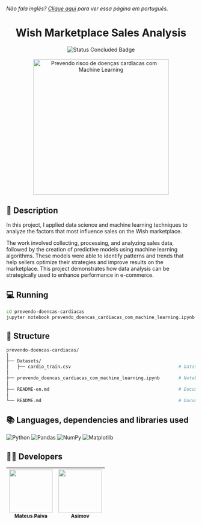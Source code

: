 <h6> Não fala inglês? <a href="https://github.com/mateusopaiva/analise-vendas-marketplace-wish">Clique aqui</a> para ver essa página em português.</h6>

<h1 align="center">Wish Marketplace Sales Analysis</h1>

<p align="center">
  <img src="http://img.shields.io/static/v1?label=STATUS&message=CONCLUDED&color=GREEN&style=for-the-badge" alt="Status Concluded Badge">
  <br><br>
  <img height="360em" src="https://github.com/user-attachments/assets/0eb6c165-cb24-4e07-9998-12ad28222414" alt="Prevendo risco de doenças cardíacas com Machine Learning">
</p>

## 📂 Description
In this project, I applied data science and machine learning techniques to analyze the factors that most influence sales on the Wish marketplace.

The work involved collecting, processing, and analyzing sales data, followed by the creation of predictive models using machine learning algorithms. These models were able to identify patterns and trends that help sellers optimize their strategies and improve results on the marketplace. This project demonstrates how data analysis can be strategically used to enhance performance in e-commerce.

## 💻 Running
```bash
cd prevendo-doencas-cardiacas
jupyter notebook prevendo_doencas_cardiacas_com_machine_learning.ipynb
```

## 📝 Structure
```bash
prevendo-doencas-cardiacas/
│
├── Datasets/                          
│   ├── cardio_train.csv                                        # Dataset containing information about products, ratings, and performance on the Wish marketplace.
│
├── prevendo_doencas_cardiacas_com_machine_learning.ipynb       # Notebook containing the project code, including data analysis and predictive models applied to Wish sales.
│
├── README-en.md                                                # Documentation in English.
│
└── README.md                                                   # Documentation in Portuguese.
```

## 📚 Languages, dependencies and libraries used
<div style="display: inline_block">
   
  ![Python](https://img.shields.io/badge/python-3670A0?style=for-the-badge&logo=python&logoColor=ffdd54)
  ![Pandas](https://img.shields.io/badge/pandas-%23150458.svg?style=for-the-badge&logo=pandas&logoColor=white)
  ![NumPy](https://img.shields.io/badge/numpy-%23013243.svg?style=for-the-badge&logo=numpy&logoColor=white)
  ![Matplotlib](https://img.shields.io/badge/Matplotlib-%23ffffff.svg?style=for-the-badge&logo=Matplotlib&logoColor=black)

</div>
          
## 🙋‍♂️ Developers
| [<img src="https://avatars.githubusercontent.com/u/106707389?s=400&u=c01ee84b19a35b975ac9634deb3baf48d681a4c5&v=4" width=115><br><sub>Mateus Paiva</sub>](https://github.com/mateusopaiva) | [<img src="https://github.com/mateusopaiva/calculadora/assets/106707389/79e6439c-2110-419b-bdaa-afec6404f65c" width=115><br><sub>Asimov</sub>](https://asimov.academy/)  |
| :---: | :---: |
